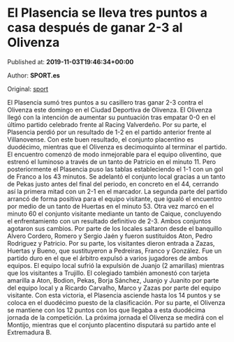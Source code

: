 
# El Plasencia se lleva tres puntos a casa después de ganar 2-3 al Olivenza

Published at: **2019-11-03T19:46:34+00:00**

Author: **SPORT.es**

Original: [sport](https://www.sport.es/es/noticias/tercera-division/el-plasencia-se-lleva-tres-puntos-a-casa-despues-de-ganar-2-3-al-olivenza-7713122)

El Plasencia sumó tres puntos a su casillero tras ganar 2-3 contra el Olivenza este domingo en el Ciudad Deportiva de Olivenza. El Olivenza llegó con la intención de aumentar su puntuación tras empatar 0-0 en el último partido celebrado frente al Racing Valverdeño. Por su parte, el Plasencia perdió por un resultado de 1-2 en el partido anterior frente al Villanovense. Con este buen resultado, el conjunto placentino es duodécimo, mientras que el Olivenza es decimoquinto al terminar el partido.
El encuentro comenzó de modo inmejorable para el equipo oliventino, que estrenó el luminoso a través de un tanto de Patricio en el minuto 11. Pero posteriormente el Plasencia puso las tablas estableciendo el 1-1 con un gol de Franco a los 43 minutos. Se adelantó el conjunto local gracias a un tanto de Pekas justo antes del final del periodo, en concreto en el 44, cerrando así la primera mitad con un 2-1 en el marcador.
La segunda parte del partido arrancó de forma positiva para el equipo visitante, que igualó el encuentro por medio de un tanto de Huertas en el minuto 53. Otra vez marcó en el minuto 60 el conjunto visitante mediante un tanto de Caique, concluyendo el enfrentamiento con un resultado definitivo de 2-3.
Ambos conjuntos agotaron sus cambios. Por parte de los locales saltaron desde el banquillo Alvero Cordero, Romero y Sergio Jaén y fueron sustituidos Aton, Pedro Rodriguez y Patricio. Por su parte, los visitantes dieron entrada a Zazas, Huertas y Bueno, que sustituyeron a Pedreiras, Franco y González.
Fue un partido duro en el que el árbitro expulsó a varios jugadores de ambos equipos. El equipo local sufrió la expulsión de Juanjo (2 amarillas) mientras que los visitantes a Trujillo. El colegiado también amonestó con tarjeta amarilla a Aton, Bodion, Pekas, Borja Sánchez, Juanjo y Juanito por parte del equipo local y a Ricardo Carvalho, Marco y Zazas por parte del equipo visitante.
Con esta victoria, el Plasencia asciende hasta los 14 puntos y se coloca en el duodécimo puesto de la clasificación. Por su parte, el Olivenza se mantiene con los 12 puntos con los que llegaba a esta duodécima jornada de la competición.
La próxima jornada el Olivenza se medirá con el Montijo, mientras que el conjunto placentino disputará su partido ante el Extremadura B.
